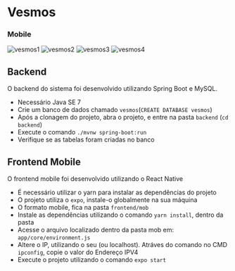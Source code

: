 # Vesmos

### Mobile

![vesmos1](https://user-images.githubusercontent.com/46003672/155051108-23f08c93-5745-44b5-9965-aa8040ea2391.png)
![vesmos2](https://user-images.githubusercontent.com/46003672/155051200-356c9516-6cc9-4111-9c7e-0a12c698aad8.png)
![vesmos3](https://user-images.githubusercontent.com/46003672/155051335-5bff6129-ec62-4516-80ca-6c0ee096e3f7.png)
![vesmos4](https://user-images.githubusercontent.com/46003672/155051353-d7b95b7b-35b8-4165-bac8-1304e353cb03.png)


## Backend

O backend do sistema foi desenvolvido utilizando Spring Boot e MySQL.

- Necessário Java SE 7
- Crie um banco de dados chamado `vesmos`(`CREATE DATABASE vesmos`)
- Após a clonagem do projeto, abra o projeto, e entre na pasta `backend` (`cd backend`)
- Execute o comando `./mvnw spring-boot:run`
- Verifique se as tabelas foram criadas no banco

## Frontend Mobile

O frontend mobile foi desenvolvido utilizando o React Native

- É necessário utilizar o yarn para instalar as dependências do projeto
- O projeto utiliza o `expo`, instale-o globalmente na sua máquina
- O formato mobile, fica na pasta `frontend/mob`
- Instale as dependências utilizando o comando `yarn install`, dentro da pasta
- Acesse o arquivo localizado dentro da pasta mob em: `app/core/environment.js`
- Altere o IP, utilizando o seu (ou localhost). Atráves do comando no CMD `ipconfig`, copie o valor do Endereço IPV4
- Execute o projeto utilizando o comando `expo start` 
